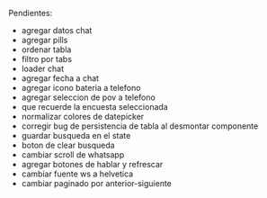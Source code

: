 Pendientes:

- agregar datos chat
- agregar pills
- ordenar tabla
- filtro por tabs
- loader chat
- agregar fecha a chat
- agregar icono bateria a telefono
- agregar seleccion de pov a telefono
- que recuerde la encuesta seleccionada
- normalizar colores de datepicker
- corregir bug de persistencia de tabla al desmontar componente
- guardar busqueda en el state
- boton de clear busqueda
- cambiar scroll de whatsapp
- agregar botones de hablar y refrescar
- cambiar fuente ws a helvetica
- cambiar paginado por anterior-siguiente